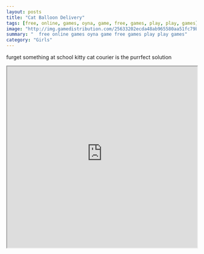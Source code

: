 ```yaml
---
layout: posts
title: "Cat Balloon Delivery"
tags: [free, online, games, oyna, game, free, games, play, play, games]
image: "http://img.gamedistribution.com/25633202ecda48ab965580aa51fc79b1.jpg"
summary: "  free online games oyna game free games play play games"
category: "Girls"
---
```


furget something at school kitty cat courier is the purrfect solution

<iframe width="100%" height="480px;" src="http://flash.gamedistribution.com?game=25633202ecda48ab965580aa51fc79b1"></iframe>